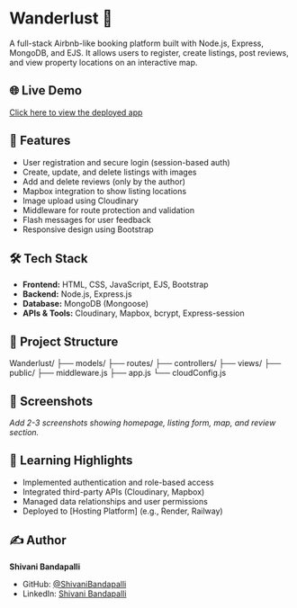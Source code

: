 # Wanderlust 🏡
A full-stack Airbnb-like booking platform built with Node.js, Express, MongoDB, and EJS. It allows users to register, create listings, post reviews, and view property locations on an interactive map.

## 🌐 Live Demo
[Click here to view the deployed app](https://your-live-link-here.com)

## 🚀 Features
- User registration and secure login (session-based auth)
- Create, update, and delete listings with images
- Add and delete reviews (only by the author)
- Mapbox integration to show listing locations
- Image upload using Cloudinary
- Middleware for route protection and validation
- Flash messages for user feedback
- Responsive design using Bootstrap

## 🛠 Tech Stack
- **Frontend:** HTML, CSS, JavaScript, EJS, Bootstrap
- **Backend:** Node.js, Express.js
- **Database:** MongoDB (Mongoose)
- **APIs & Tools:** Cloudinary, Mapbox, bcrypt, Express-session

## 📁 Project Structure
Wanderlust/
├── models/
├── routes/
├── controllers/
├── views/
├── public/
├── middleware.js
├── app.js
└── cloudConfig.js


## 📸 Screenshots
*Add 2-3 screenshots showing homepage, listing form, map, and review section.*

## 🧠 Learning Highlights
- Implemented authentication and role-based access
- Integrated third-party APIs (Cloudinary, Mapbox)
- Managed data relationships and user permissions
- Deployed to [Hosting Platform] (e.g., Render, Railway)

## ✍️ Author
**Shivani Bandapalli**  
- GitHub: [@ShivaniBandapalli](https://github.com/ShivaniBandapalli)  
- LinkedIn: [Shivani Bandapalli](https://linkedin.com/in/shivani-bandapalli)


